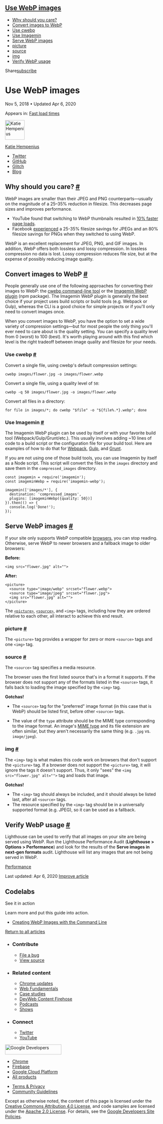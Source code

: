 ## <a href="#use-webp-images" class="w-toc__header--link">Use WebP images</a>

- [Why should you care?](#why-should-you-care)
- [Convert images to WebP](#convert-images-to-webp)
- [Use cwebp](#use-cwebp)
- [Use Imagemin](#use-imagemin)
- [Serve WebP images](#serve-webp-images)
- [picture](#picture)
- [source](#source)
- [img](#img)
- [Verify WebP usage](#verify-webp-usage)

Share<a href="/newsletter/" class="gc-analytics-event w-actions__fab w-actions__fab--subscribe"><span>subscribe</span></a>

# Use WebP images

Nov 5, 2018 <span class="w-author__separator">•</span> Updated Apr 6, 2020

<span class="w-post-signpost__title">Appears in:</span> <a href="/fast" class="w-post-signpost__link">Fast load times</a>

[<img src="https://web-dev.imgix.net/image/admin/fZo7BJGec2MNRt6cWpeh.jpg?auto=format&amp;fit=crop&amp;h=64&amp;w=64" alt="Katie Hempenius" class="w-author__image" sizes="(min-width: 64px) 64px, calc(100vw - 48px)" srcset="https://web-dev.imgix.net/image/admin/fZo7BJGec2MNRt6cWpeh.jpg?fit=crop&amp;h=64&amp;w=64&amp;auto=format&amp;dpr=1&amp;q=75, https://web-dev.imgix.net/image/admin/fZo7BJGec2MNRt6cWpeh.jpg?fit=crop&amp;h=64&amp;w=64&amp;auto=format&amp;dpr=2&amp;q=50 2x, https://web-dev.imgix.net/image/admin/fZo7BJGec2MNRt6cWpeh.jpg?fit=crop&amp;h=64&amp;w=64&amp;auto=format&amp;dpr=3&amp;q=35 3x, https://web-dev.imgix.net/image/admin/fZo7BJGec2MNRt6cWpeh.jpg?fit=crop&amp;h=64&amp;w=64&amp;auto=format&amp;dpr=4&amp;q=23 4x, https://web-dev.imgix.net/image/admin/fZo7BJGec2MNRt6cWpeh.jpg?fit=crop&amp;h=64&amp;w=64&amp;auto=format&amp;dpr=5&amp;q=20 5x" width="64" height="64" />](/authors/katiehempenius/)

<a href="/authors/katiehempenius/" class="w-author__name-link">Katie Hempenius</a>

- <a href="https://twitter.com/katiehempenius" class="w-author__link">Twitter</a>
- <a href="https://github.com/khempenius" class="w-author__link">GitHub</a>
- <a href="https://glitch.com/@khempenius" class="w-author__link">Glitch</a>
- <a href="https://katiehempenius.com/" class="w-author__link">Blog</a>

## Why should you care? <a href="#why-should-you-care" class="w-headline-link">#</a>

WebP images are smaller than their JPEG and PNG counterparts—usually on the magnitude of a 25–35% reduction in filesize. This decreases page sizes and improves performance.

- YouTube found that switching to WebP thumbnails resulted in [10% faster page loads](https://www.youtube.com/watch?v=rqXMwLbYEE4).
- Facebook [experienced](https://code.fb.com/android/improving-facebook-on-android/) a 25-35% filesize savings for JPEGs and an 80% filesize savings for PNGs when they switched to using WebP.

WebP is an excellent replacement for JPEG, PNG, and GIF images. In addition, WebP offers both lossless and lossy compression. In lossless compression no data is lost. Lossy compression reduces file size, but at the expense of possibly reducing image quality.

## Convert images to WebP <a href="#convert-images-to-webp" class="w-headline-link">#</a>

People generally use one of the following approaches for converting their images to WebP: the [cwebp command-line tool](https://developers.google.com/speed/webp/docs/using) or the [Imagemin WebP plugin](https://github.com/imagemin/imagemin-webp) (npm package). The Imagemin WebP plugin is generally the best choice if your project uses build scripts or build tools (e.g. Webpack or Gulp), whereas the CLI is a good choice for simple projects or if you'll only need to convert images once.

When you convert images to WebP, you have the option to set a wide variety of compression settings—but for most people the only thing you'll ever need to care about is the quality setting. You can specify a quality level from 0 (worst) to 100 (best). It's worth playing around with this find which level is the right tradeoff between image quality and filesize for your needs.

### Use cwebp <a href="#use-cwebp" class="w-headline-link">#</a>

Convert a single file, using cwebp's default compression settings:

    cwebp images/flower.jpg -o images/flower.webp

Convert a single file, using a quality level of `50`:

    cwebp -q 50 images/flower.jpg -o images/flower.webp

Convert all files in a directory:

    for file in images/*; do cwebp "$file" -o "${file%.*}.webp"; done

### Use Imagemin <a href="#use-imagemin" class="w-headline-link">#</a>

The Imagemin WebP plugin can be used by itself or with your favorite build tool (Webpack/Gulp/Grunt/etc.). This usually involves adding ~10 lines of code to a build script or the configuration file for your build tool. Here are examples of how to do that for [Webpack](https://glitch.com/~webp-webpack), [Gulp](https://glitch.com/~webp-gulp), and [Grunt](https://glitch.com/~webp-grunt).

If you are not using one of those build tools, you can use Imagemin by itself as a Node script. This script will convert the files in the `images` directory and save them in the `compressed_images` directory.

    const imagemin = require('imagemin');
    const imageminWebp = require('imagemin-webp');

    imagemin(['images/*'], {
      destination: 'compressed_images',
      plugins: [imageminWebp({quality: 50})]
    }).then(() => {
      console.log('Done!');
    });

## Serve WebP images <a href="#serve-webp-images" class="w-headline-link">#</a>

If your site only supports WebP compatible [browsers](https://caniuse.com/#search=webp), you can stop reading. Otherwise, serve WebP to newer browsers and a fallback image to older browsers:

**Before:**

    <img src="flower.jpg" alt="">

**After:**

    <picture>
      <source type="image/webp" srcset="flower.webp">
      <source type="image/jpeg" srcset="flower.jpg">
      <img src="flower.jpg" alt="">
    </picture>

The [`<picture>`](https://developer.mozilla.org/en-US/docs/Web/HTML/Element/picture), [`<source>`](https://developer.mozilla.org/en-US/docs/Web/HTML/Element/source), and `<img>` tags, including how they are ordered relative to each other, all interact to achieve this end result.

### picture <a href="#picture" class="w-headline-link">#</a>

The `<picture>` tag provides a wrapper for zero or more `<source>` tags and one `<img>` tag.

### source <a href="#source" class="w-headline-link">#</a>

The `<source>` tag specifies a media resource.

The browser uses the first listed source that's in a format it supports. If the browser does not support any of the formats listed in the `<source>` tags, it falls back to loading the image specified by the `<img>` tag.

**Gotchas!**

- The `<source>` tag for the "preferred" image format (in this case that is WebP) should be listed first, before other `<source>` tags.

- The value of the `type` attribute should be the MIME type corresponding to the image format. An image's [MIME type](https://developer.mozilla.org/en-US/docs/Web/HTTP/Basics_of_HTTP/MIME_types/Complete_list_of_MIME_types) and its file extension are often similar, but they aren't necessarily the same thing (e.g. `.jpg` vs. `image/jpeg`).

### img <a href="#img" class="w-headline-link">#</a>

The `<img>` tag is what makes this code work on browsers that don't support the `<picture>` tag. If a browser does not support the `<picture>` tag, it will ignore the tags it doesn't support. Thus, it only "sees" the `<img src="flower.jpg" alt="">` tag and loads that image.

**Gotchas!**

- The `<img>` tag should always be included, and it should always be listed last, after all `<source>` tags.
- The resource specified by the `<img>` tag should be in a universally supported format (e.g. JPEG), so it can be used as a fallback.

## Verify WebP usage <a href="#verify-webp-usage" class="w-headline-link">#</a>

Lighthouse can be used to verify that all images on your site are being served using WebP. Run the Lighthouse Performance Audit (**Lighthouse &gt; Options &gt; Performance**) and look for the results of the **Serve images in next-gen formats** audit. Lighthouse will list any images that are not being served in WebP.

<a href="/tags/performance/" class="w-chip">Performance</a>

<span class="w-mr--sm">Last updated: Apr 6, 2020 </span>[Improve article](https://github.com/GoogleChrome/web.dev/blob/master/src/site/content/en/fast/serve-images-webp/index.md)

## Codelabs

See it in action

Learn more and put this guide into action.

- <a href="/codelab-serve-images-webp/" class="w-callout__link w-callout__link--codelab">Creating WebP Images with the Command Line</a>

<a href="/fast" class="gc-analytics-event w-article-navigation__link w-article-navigation__link--back w-article-navigation__link--single">Return to all articles</a>

- ### Contribute

  - <a href="https://github.com/GoogleChrome/web.dev/issues/new?assignees=&amp;labels=bug&amp;template=bug_report.md&amp;title=" class="w-footer__linkbox-link">File a bug</a>
  - <a href="https://github.com/googlechrome/web.dev" class="w-footer__linkbox-link">View source</a>

- ### Related content

  - <a href="https://blog.chromium.org/" class="w-footer__linkbox-link">Chrome updates</a>
  - <a href="https://developers.google.com/web/" class="w-footer__linkbox-link">Web Fundamentals</a>
  - <a href="https://developers.google.com/web/showcase/" class="w-footer__linkbox-link">Case studies</a>
  - <a href="https://devwebfeed.appspot.com/" class="w-footer__linkbox-link">DevWeb Content Firehose</a>
  - <a href="/podcasts/" class="w-footer__linkbox-link">Podcasts</a>
  - <a href="/shows/" class="w-footer__linkbox-link">Shows</a>

- ### Connect

  - <a href="https://www.twitter.com/ChromiumDev" class="w-footer__linkbox-link">Twitter</a>
  - <a href="https://www.youtube.com/user/ChromeDevelopers" class="w-footer__linkbox-link">YouTube</a>

<a href="https://developers.google.com/" class="w-footer__utility-logo-link"><img src="/images/lockup-color.png" alt="Google Developers" class="w-footer__utility-logo" width="185" height="33" /></a>

- <a href="https://developer.chrome.com/" class="w-footer__utility-link">Chrome</a>
- <a href="https://firebase.google.com/" class="w-footer__utility-link">Firebase</a>
- <a href="https://cloud.google.com/" class="w-footer__utility-link">Google Cloud Platform</a>
- <a href="https://developers.google.com/products" class="w-footer__utility-link">All products</a>

<!-- -->

- <a href="https://policies.google.com/" class="w-footer__utility-link">Terms &amp; Privacy</a>
- <a href="/community-guidelines/" class="w-footer__utility-link">Community Guidelines</a>

Except as otherwise noted, the content of this page is licensed under the [Creative Commons Attribution 4.0 License](https://creativecommons.org/licenses/by/4.0/), and code samples are licensed under the [Apache 2.0 License](https://www.apache.org/licenses/LICENSE-2.0). For details, see the [Google Developers Site Policies](https://developers.google.com/terms/site-policies).
